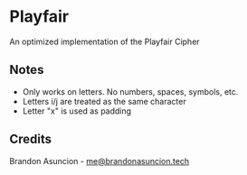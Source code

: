 # Playfair
An optimized implementation of the Playfair Cipher

## Notes
* Only works on letters. No numbers, spaces, symbols, etc.
* Letters i/j are treated as the same character
* Letter "x" is used as padding

## Credits
Brandon Asuncion - me@brandonasuncion.tech